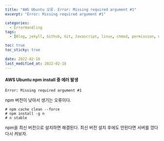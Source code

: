 ```yaml
---
title: "AWS Ubuntu 오류. Error: Missing required argument #1"
excerpt: "Error: Missing required argument #1"

categories:
  - ErrorHandling
tags:
  - [Blog, jekyll, Github, Git, Javascript, linux, chmod, permission, node.js, 노드js, 자바스크립트, node, npm, npm version]

toc: true
toc_sticky: true
 
date: 2022-02-18
last_modified_at: 2022-02-18
---
```


#### AWS Ubuntu npm install 중 에러 발생
```
Error: Missing required argument #1
```

npm 버전이 낮아서 생기는 오류이다.

```
# npm cache clean --force
# npm install -g n
# n stable
```

npm을 최신 버전으로 설치하면 해결된다.
최신 버전 설치 후에도 안된다면 서버를 껐다 다시 켜보자.
